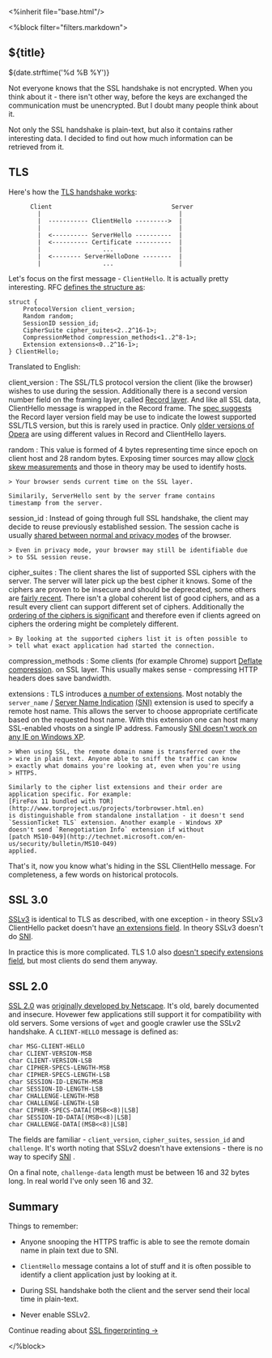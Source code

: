 <%inherit file="base.html"/>


<article>
<%block filter="filters.markdown">

${title}
====================================

<div class="date">${date.strftime('%d %B %Y')}</div>

Not everyone knows that the SSL handshake is not encrypted. When you
think about it - there isn't other way, before the keys are exchanged
the communication must be unencrypted. But I doubt many people think
about it.

Not only the SSL handshake is plain-text, but also it contains rather
interesting data. I decided to find out how much information can be
retrieved from it.

TLS
---

Here's how the [TLS handshake works](http://tools.ietf.org/html/rfc2246#page-31):

```
      Client                                 Server
        |                                      |
        |  ----------- ClientHello --------->  |
        |                                      |
        |  <---------- ServerHello ----------  |
        |  <---------- Certificate ----------  |
        |                 ...                  |
        |  <-------- ServerHelloDone --------  |
        |                 ...                  |
```

Let's focus on the first message - `ClientHello`. It is actually
pretty interesting. RFC [defines the structure as](http://tools.ietf.org/html/rfc5246#page-41):

    struct {
        ProtocolVersion client_version;
        Random random;
        SessionID session_id;
        CipherSuite cipher_suites<2..2^16-1>;
        CompressionMethod compression_methods<1..2^8-1>;
        Extension extensions<0..2^16-1>;
    } ClientHello;


Translated to English:

client_version
: The SSL/TLS protocol version the client (like the browser) wishes to
  use during the session. Additionally there is a second version
  number field on the framing layer, called
  [Record layer](http://tools.ietf.org/html/rfc5246#page-19). And like
  all SSL data, ClientHello message is wrapped in the Record
  frame. The
  [spec suggests](http://tools.ietf.org/html/rfc5246#page-88) the
  Record layer version field may be use to indicate the lowest
  supported SSL/TLS version, but this is rarely used in practice. Only
  [older versions of Opera](https://github.com/majek/p0f/blob/6b1570c6caf8e6c4de0d67e72eb6892030223b01/p0f.fp#L1086-1089)
  are using different values in Record and ClientHello layers.

random
: This value is formed of 4 bytes representing time since epoch on client
    host and 28 random bytes. Exposing timer sources may allow [clock skew
    measurements](http://www.cl.cam.ac.uk/~sjm217/papers/usenix08clockskew.pdf)
    and those in theory may be used to identify hosts.
    
    > Your browser sends current time on the SSL layer.
    
    Similarily, ServerHello sent by the server frame contains
    timestamp from the server.

session_id
: Instead of going through full SSL handshake, the client may decide
  to reuse previously established session. The session cache is usually
  [shared between normal and privacy modes](http://trac.webkit.org/wiki/Fingerprinting#SessionIDs)
  of the browser.
  
    > Even in privacy mode, your browser may still be identifiable due
    > to SSL session reuse.

cipher_suites
: The client shares the list of supported SSL ciphers with the server.
  The server will later pick up the best cipher it knows. Some of the
  ciphers are proven to be insecure and should be deprecated, some
  others are
  [fairly recent](https://en.wikipedia.org/wiki/Elliptic_curve_cryptography).
  There isn't a global coherent list of good ciphers, and as a result
  every client can support different set of ciphers. Additionally the
  [ordering of the ciphers is significant](http://tools.ietf.org/html/rfc5246#page-40)
  and therefore even if clients agreed on ciphers the ordering might
  be completely different.
  
    > By looking at the supported ciphers list it is often possible to
    > tell what exact application had started the connection.
  
compression_methods
: Some clients (for example Chrome) support
  [Deflate compression](http://tools.ietf.org/html/rfc3749#section-2.1).
  on SSL layer. This usually makes sense - compressing HTTP headers
  does save bandwidth.
  
extensions
: TLS introduces
    [a number of extensions](http://www.iana.org/assignments/tls-extensiontype-values/tls-extensiontype-values.xml).
    Most notably the `server_name` /
    [Server Name Indication](http://tools.ietf.org/html/rfc4366#section-3.1)
    [(SNI)](https://en.wikipedia.org/wiki/Server_Name_Indication)
    extension is used to specify a remote host name. This allows the
    server to choose appropriate certificate based on the requested
    host name.  With this extension one can host many SSL-enabled
    vhosts on a single IP address. Famously
    [SNI doesn't work on any IE on Windows XP](http://adam.heroku.com/past/2009/9/22/sni_ssl/).
  
    > When using SSL, the remote domain name is transferred over the
    > wire in plain text. Anyone able to sniff the traffic can know
    > exactly what domains you're looking at, even when you're using
    > HTTPS.
    
    Similarly to the cipher list extensions and their order are
    application specific. For example:
    [FireFox 11 bundled with TOR](http://www.torproject.us/projects/torbrowser.html.en)
    is distinguishable from standalone installation - it doesn't send
    `SessionTicket TLS` extension. Another example - Windows XP
    doesn't send `Renegotiation Info` extension if without
    [patch MS10-049](http://technet.microsoft.com/en-us/security/bulletin/MS10-049)
    applied.


That's it, now you know what's hiding in the SSL ClientHello message. For
completeness, a few words on historical protocols.

SSL 3.0
-------

[SSLv3](https://tools.ietf.org/html/rfc6101) is identical to
TLS as described, with one exception - in theory SSLv3 ClientHello packet doesn't
have
[an extensions field](https://tools.ietf.org/html/rfc6101#page-26).
In theory SSLv3 doesn't do
[SNI](https://en.wikipedia.org/wiki/Server_Name_Indication).

In practice this is more complicated. TLS 1.0 also
[doesn't specify extensions field](http://tools.ietf.org/html/rfc2246#page-35),
but most clients do send them anyway.

SSL 2.0
--------

[SSL 2.0](http://www.mozilla.org/projects/security/pki/nss/ssl/draft02.html)
was
[originally developed by Netscape](https://en.wikipedia.org/wiki/Transport_Layer_Security#SSL_1.0.2C_2.0_and_3.0). It's
old, barely documented and insecure. Hovewer few applications still
support it for compatibility with old servers. Some versions of `wget`
and google crawler use the SSLv2 handshake. A `CLIENT-HELLO` message is
defined as:

    char MSG-CLIENT-HELLO
    char CLIENT-VERSION-MSB
    char CLIENT-VERSION-LSB
    char CIPHER-SPECS-LENGTH-MSB
    char CIPHER-SPECS-LENGTH-LSB
    char SESSION-ID-LENGTH-MSB
    char SESSION-ID-LENGTH-LSB
    char CHALLENGE-LENGTH-MSB
    char CHALLENGE-LENGTH-LSB
    char CIPHER-SPECS-DATA[(MSB<<8)|LSB]
    char SESSION-ID-DATA[(MSB<<8)|LSB]
    char CHALLENGE-DATA[(MSB<<8)|LSB]

The fields are familiar - `client_version`, `cipher_suites`,
`session_id` and `challenge`. It's worth noting that SSLv2 doesn't
have extensions - there is no way to specify
[SNI](https://en.wikipedia.org/wiki/Server_Name_Indication) .

On a final note, `challenge-data` length must be between 16 and 32
bytes long. In real world I've only seen 16 and 32.

Summary
-------

Things to remember:

 * Anyone snooping the HTTPS traffic is able to see the remote domain
   name in plain text due to SNI.

 * `ClientHello` message contains a lot of stuff and it is often
   possible to identify a client application just by looking at it.

 * During SSL handshake both the client and the server send their
   local time in plain-text.

 * Never enable SSLv2.


Continue reading about [SSL fingerprinting &#8594;](/2012-06-17-ssl-fingerprinting-for-p0f/)


</%block> </article>
